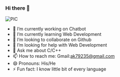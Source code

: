 ### Hi there 👋
![PIC](https://user-images.githubusercontent.com/52576626/89661493-649d4300-d8f0-11ea-8a5a-306f92da54d9.jpg)
- 🔭 I’m currently working on Chatbot
- 🌱 I’m currently learning Web Development
- 👯 I’m looking to collaborate on Github
- 🤔 I’m looking for help with Web Development
- 💬 Ask me about C/C++
- 📫 How to reach me: Gmail:ak79235@gmail.com
- 😄 Pronouns: His/He
- ⚡ Fun fact: I know little bit of every language

